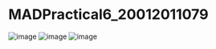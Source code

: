# MADPractical6_20012011079
![image](https://user-images.githubusercontent.com/110376349/190942849-26bc1480-e98b-4f08-bf6b-716e28771b51.png)
![image](https://user-images.githubusercontent.com/110376349/190943152-f6bfe3b0-056a-4bc5-9baa-21db00941241.png)
![image](https://user-images.githubusercontent.com/110376349/190945105-a5e46690-7b86-4dc6-91ec-351639726763.png)
